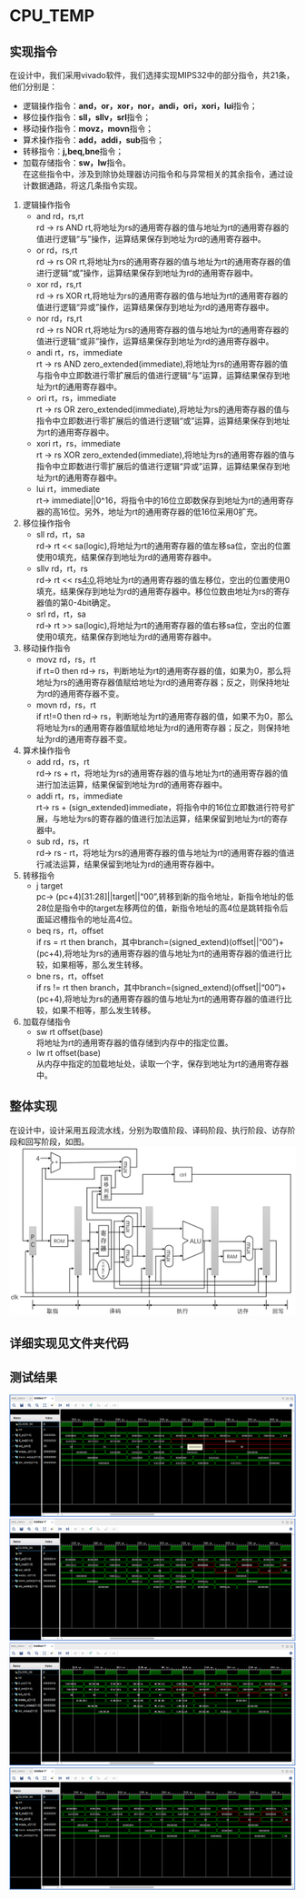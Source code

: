 # CPU_TEMP
## 实现指令
在设计中，我们采用vivado软件，我们选择实现MIPS32中的部分指令，共21条，他们分别是：  
* 逻辑操作指令：**and，or，xor，nor，andi，ori，xori，lui**指令；
* 移位操作指令：**sll，sllv，srl**指令；
* 移动操作指令：**movz，movn**指令；
* 算术操作指令：**add，addi，sub**指令；
* 转移指令：**j,beq,bne**指令；
* 加载存储指令：**sw，lw**指令。  
在这些指令中，涉及到除协处理器访问指令和与异常相关的其余指令，通过设计数据通路，将这几条指令实现。
1. 逻辑操作指令
    - and rd，rs,rt  
rd -> rs AND rt,将地址为rs的通用寄存器的值与地址为rt的通用寄存器的值进行逻辑“与”操作，运算结果保存到地址为rd的通用寄存器中。
    - or rd，rs,rt  
rd -> rs OR rt,将地址为rs的通用寄存器的值与地址为rt的通用寄存器的值进行逻辑“或”操作，运算结果保存到地址为rd的通用寄存器中。
    - xor rd，rs,rt  
rd -> rs XOR rt,将地址为rs的通用寄存器的值与地址为rt的通用寄存器的值进行逻辑“异或”操作，运算结果保存到地址为rd的通用寄存器中。
    - nor rd，rs,rt  
rd -> rs NOR rt,将地址为rs的通用寄存器的值与地址为rt的通用寄存器的值进行逻辑“或非”操作，运算结果保存到地址为rd的通用寄存器中。
    - andi rt，rs，immediate  
rt -> rs AND zero_extended(immediate),将地址为rs的通用寄存器的值与指令中立即数进行零扩展后的值进行逻辑“与”运算，运算结果保存到地址为rt的通用寄存器中。
    - ori rt，rs，immediate  
rt -> rs OR zero_extended(immediate),将地址为rs的通用寄存器的值与指令中立即数进行零扩展后的值进行逻辑“或”运算，运算结果保存到地址为rt的通用寄存器中。
    - xori rt，rs，immediate  
rt -> rs XOR zero_extended(immediate),将地址为rs的通用寄存器的值与指令中立即数进行零扩展后的值进行逻辑“异或”运算，运算结果保存到地址为rt的通用寄存器中。
    - lui rt，immediate  
rt-> immediate||0^16，将指令中的16位立即数保存到地址为rt的通用寄存器的高16位。另外，地址为rt的通用寄存器的低16位采用0扩充。
2. 移位操作指令
    - sll rd，rt，sa  
rd-> rt << sa(logic),将地址为rt的通用寄存器的值左移sa位，空出的位置使用0填充，结果保存到地址为rd的通用寄存器中。
    - sllv rd，rt，rs  
rd-> rt << rs[4:0](logic),将地址为rt的通用寄存器的值左移位，空出的位置使用0填充，结果保存到地址为rd的通用寄存器中。移位位数由地址为rs的寄存器值的第0-4bit确定。
    - srl rd，rt，sa  
rd-> rt >> sa(logic),将地址为rt的通用寄存器的值右移sa位，空出的位置使用0填充，结果保存到地址为rd的通用寄存器中。
3. 移动操作指令
    - movz rd，rs，rt  
if rt=0 then rd-> rs，判断地址为rt的通用寄存器的值，如果为0，那么将地址为rs的通用寄存器值赋给地址为rd的通用寄存器；反之，则保持地址为rd的通用寄存器不变。
    - movn rd，rs，rt  
if rt!=0 then rd-> rs，判断地址为rt的通用寄存器的值，如果不为0，那么将地址为rs的通用寄存器值赋给地址为rd的通用寄存器；反之，则保持地址为rd的通用寄存器不变。
4. 算术操作指令
    - add rd，rs，rt  
rd-> rs + rt，将地址为rs的通用寄存器的值与地址为rt的通用寄存器的值进行加法运算，结果保留到地址为rd的通用寄存器中。
    - addi rt，rs，immediate  
rt-> rs + (sign_extended)immediate，将指令中的16位立即数进行符号扩展，与地址为rs的寄存器的值进行加法运算，结果保留到地址为rt的寄存器中。
    - sub rd，rs，rt  
rd-> rs - rt，将地址为rs的通用寄存器的值与地址为rt的通用寄存器的值进行减法运算，结果保留到地址为rd的通用寄存器中。
5. 转移指令
    - j target  
pc-> (pc+4)[31:28]||target||“00”,转移到新的指令地址，新指令地址的低28位是指令中的target左移两位的值，新指令地址的高4位是跳转指令后面延迟槽指令的地址高4位。
    - beq rs，rt，offset  
if rs = rt then branch，其中branch=(signed_extend)(offset||“00”)+(pc+4),将地址为rs的通用寄存器的值与地址为rt的通用寄存器的值进行比较，如果相等，那么发生转移。
    - bne rs，rt，offset  
if rs != rt then branch，其中branch=(signed_extend)(offset||“00”)+(pc+4),将地址为rs的通用寄存器的值与地址为rt的通用寄存器的值进行比较，如果不相等，那么发生转移。
6. 加载存储指令
    - sw rt offset(base)  
将地址为rt的通用寄存器的值存储到内存中的指定位置。
    - lw rt offset(base)  
从内存中指定的加载地址处，读取一个字，保存到地址为rt的通用寄存器中。  
## 整体实现
在设计中，设计采用五段流水线，分别为取值阶段、译码阶段、执行阶段、访存阶段和回写阶段，如图。
![alt 21条指令的数据流图](./pic/CPU_TEMP.png) 

## 详细实现见文件夹代码

## 测试结果
![alt 测试结果图1](./pic/test1.png) 
![alt 测试结果图2](./pic/test2.png) 
![alt 测试结果图3](./pic/test3.png) 
![alt 测试结果图4](./pic/test4.png) 


